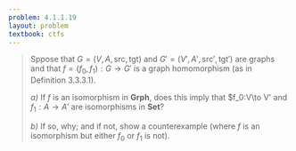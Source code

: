 ```yaml
---
problem: 4.1.1.19
layout: problem
textbook: ctfs
---
```


> Sppose that $G = (V,A,\text{src},\text{tgt})$ and $G' = (V', A', \text{src}',
> \text{tgt}')$ are graphs and that $f = (f_0, f_1): G \to G'$ is a graph
> homomorphism (as in Definition 3.3.3.1).
>
> _a)_ If $f$ is an isomorphism in $\textbf{Grph}$, does this imply that
> $f_0:V\to V' and $f_1: A\to A'$ are isomorphisms in $\textbf{Set}$?
>
> _b)_ If so, why; and if not, show a counterexample (where $f$ is an
> isomorphism but either $f_0$ or $f_1$ is not).
